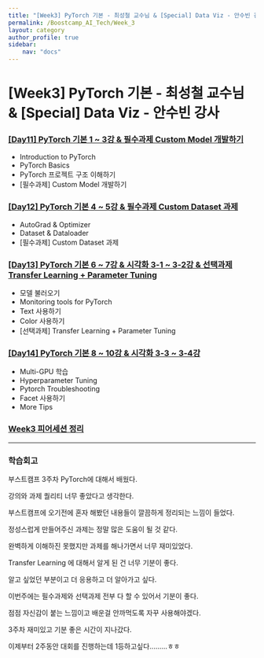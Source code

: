 ```yaml
---
title: "[Week3] PyTorch 기본 - 최성철 교수님 & [Special] Data Viz - 안수빈 강사"
permalink: /Boostcamp_AI_Tech/Week_3
layout: category
author_profile: true
sidebar:
    nav: "docs"
---
```


# [Week3] PyTorch 기본 - 최성철 교수님 & [Special] Data Viz - 안수빈 강사

### [[Day11] PyTorch 기본 1 ~ 3강 & 필수과제 Custom Model 개발하기](https://github.com/raki-1203/boostcamp_note/tree/main/Week_3/Day_11)

- Introduction to PyTorch
- PyTorch Basics
- PyTorch 프로젝트 구조 이해하기
- [필수과제] Custom Model 개발하기

### [[Day12] PyTorch 기본 4 ~ 5강 & 필수과제 Custom Dataset 과제](https://github.com/raki-1203/boostcamp_note/tree/main/Week_3/Day_12)

- AutoGrad & Optimizer
- Dataset & Dataloader
- [필수과제] Custom Dataset 과제

### [[Day13] PyTorch 기본 6 ~ 7강 & 시각화 3-1 ~ 3-2강 & 선택과제 Transfer Learning + Parameter Tuning](https://github.com/raki-1203/boostcamp_note/tree/main/Week_3/Day_13)

- 모델 불러오기
- Monitoring tools for PyTorch
- Text 사용하기
- Color 사용하기
- [선택과제] Transfer Learning + Parameter Tuning

### [[Day14] PyTorch 기본 8 ~ 10강 & 시각화 3-3 ~ 3-4강](https://github.com/raki-1203/boostcamp_note/tree/main/Week_3/Day_14)

- Multi-GPU 학습
- Hyperparameter Tuning
- Pytorch Troubleshooting
- Facet 사용하기
- More Tips

### [Week3 피어세션 정리](https://github.com/raki-1203/Boostcamp_2st_Hot6/tree/main/Meetup-log/week3)

---
### 학습회고

부스트캠프 3주차 PyTorch에 대해서 배웠다.

강의와 과제 퀄리티 너무 좋았다고 생각한다.

부스트캠프에 오기전에 혼자 해봤던 내용들이 깔끔하게 정리되는 느낌이 들었다.

정성스럽게 만들어주신 과제는 정말 많은 도움이 될 것 같다.

완벽하게 이해하진 못했지만 과제를 해나가면서 너무 재미있었다.

Transfer Learning 에 대해서 알게 된 건 너무 기분이 좋다.

알고 싶었던 부분이고 더 응용하고 더 알아가고 싶다.

이번주에는 필수과제와 선택과제 전부 다 할 수 있어서 기분이 좋다.

점점 자신감이 붙는 느낌이고 배운걸 안까먹도록 자꾸 사용해야겠다.

3주차 재미있고 기분 좋은 시간이 지나갔다.

이제부터 2주동안 대회를 진행하는데 1등하고싶다.........ㅎㅎ